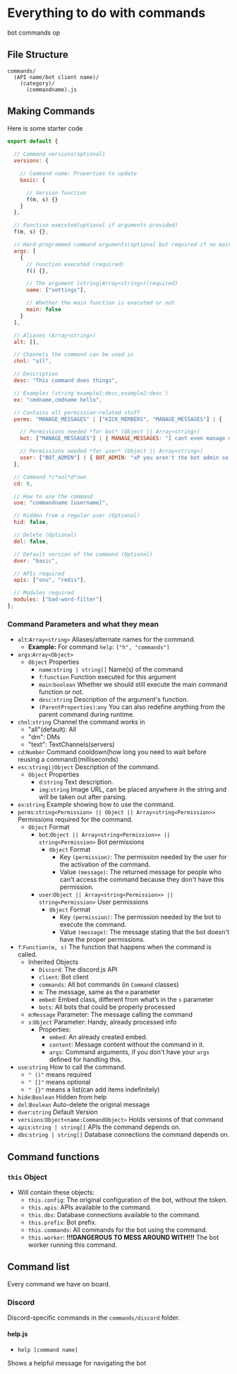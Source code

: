 # Everything to do with commands

bot commands op

## File Structure

```path
commands/
  (API name/bot client name)/
    (category)/
      (commandname).js
```

## Making Commands

Here is some starter code

```js
export default {
  
  // Command versions(optional)
  versions: {

    // Command name: Properties to update
    basic: {

      // Version function
      f(m, s) {}
    }
  },

  // Function executed(optional if arguments provided)
  f(m, s) {},

  // Hard-programmed command arguments(optional but required if no main function)
  args: [
    {
      // Function executed (required)
      f() {},

      // The argument (string|Array<string>)(required)
      name: ["settings"],

      // Whether the main function is executed or not
      main: false
    }
  ],

  // Aliases (Array<string>)
  alt: [],

  // Channels the command can be used in
  chnl: "all",

  // Description
  desc: "This command does things",

  // Examples (string`example1:desc,example2:desc`)
  ex: "cmdname,cmdname hello",

  // Contains all permission-related stuff
  perms: "MANAGE_MESSAGES" | ["KICK_MEMBERS", "MANAGE_MESSAGES"] | {

    // Permissions needed *for bot* (Object || Array<string>)
    bot: ["MANAGE_MESSAGES"] | { MANAGE_MESSAGES: "I cant even manage messages so how do you expect me to do this?" },

    // Permissions needed *for user* (Object || Array<string>)
    user: ["BOT_ADMIN"] | { BOT_ADMIN: "xP you aren't the bot admin so why should you be executing this?" }
  },

  // Command *c*ool*d*own
  cd: 0,

  // How to use the command
  use: "commandname [username]",

  // Hidden from a regular user (Optional)
  hid: false,

  // Delete (Optional)
  del: false,

  // Default version of the command (Optional)
  dver: "basic",

  // APIs required
  apis: ["osu", "redis"],

  // Modules required
  modules: ["bad-word-filter"]
};
```

### Command Parameters and what they mean

- `alt`:`Array<string>` Aliases/alternate names for the command.
  - **Example:** For command `help`: `["h", "commands"]`
- `args`:`Array<Object>`
  - `Object` Properties
    - `name`:`string | string[]` Name(s) of the command
    - `f`:`function` Function executed for this argument
    - `main`:`boolean` Whether we should still execute the main command function or not.
    - `desc`:`string` Description of the argument's function.
    - `(ParentProperties)`:`any` You can also redefine anything from the parent command during runtime.
- `chnl`:`string` Channel the command works in
  - "all"(default): All
  - "dm": DMs
  - "text": TextChannels(servers)
- `cd`:`Number` Command cooldown(how long you need to wait before reusing a command)(milliseconds)
- `esc`:`string||Object` Description of the command.
  - `Object` Properties
    - `d`:`string` Text description.
    - `img`:`string` Image URL, can be placed anywhere in the string and will be taken out after parsing.
- `ex`:`string` Example showing how to use the command.
- `perms`:`string<Permission> || Object || Array<string<Permission>>` Permissions required for the command.
  - `Object` Format
    - `bot`:`Object || Array<string<Permission>> || string<Permission>` Bot permissions
      - `Object` Format
        - Key `(permission)`: The permission needed by the user for the activation of the command.
        - Value `(message)`: The returned message for people who can't access the command because they don't have this permission.
    - `user`:`Object || Array<string<Permission>> || string<Permission>` User permissions
      - `Object` Format
        - Key `(permission)`: The permission needed by the bot to execute the command.
        - Value `(message)`: The message stating that the bot doesn't have the proper permissions.
- `f`:`Function(m, s)` The function that happens when the command is called.
  - Inherited Objects
    - `Discord`: The discord.js API
    - `client`: Bot client
    - `commands`: All bot commands (in `Command` classes)
    - `m`: The message, same as the `m` parameter
    - `embed`: Embed class, different from what’s in the `s` parameter
    - `bots`: All bots that could be properly processed
  - `m`:`Message` Parameter: The message calling the command
  - `s`:`Object` Parameter: Handy, already processed info
    - Properties:
      - `embed`: An already created embed.
      - `content`: Message content without the command in it.
      - `args`: Command arguments, if you don't have your `args` defined for handling this.
- `use`:`string` How to call the command.
  - `" ()"` means required
  - `" []"` means optional
  - `" {}"` means a list(can add items indefinitely)
- `hide`:`Boolean` Hidden from help
- `del`:`Boolean` Auto-delete the original message
- `dver`:`string` Default Version
- `versions`:`Object<name:CommandObject>` Holds versions of that command
- `apis`:`string | string[]` APIs the command depends on.
- `dbs`:`string | string[]` Database connections the command depends on.

## Command functions

### `this` Object

- Will contain these objects:
  - `this.config`: The original configuration of the bot, without the token.
  - `this.apis`: APIs available to the command.
  - `this.dbs`: Database connections available to the command.
  - `this.prefix`: Bot prefix.
  - `this.commands`: All commands for the bot using the command.
  - `this.worker`: **!!!DANGEROUS TO MESS AROUND WITH!!!** The bot worker running this command.

## Command list

Every command we have on board.

### Discord

Discord-specific commands in the `commands/discord` folder.

#### help.js

- `help [command name]`

Shows a helpful message for navigating the bot
